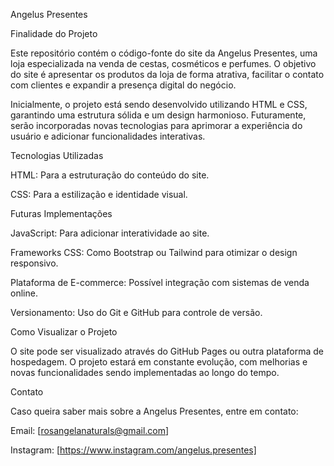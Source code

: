 Angelus Presentes

Finalidade do Projeto

Este repositório contém o código-fonte do site da Angelus Presentes, uma loja especializada na venda de cestas, cosméticos e perfumes. O objetivo do site é apresentar os produtos da loja de forma atrativa, facilitar o contato com clientes e expandir a presença digital do negócio.

Inicialmente, o projeto está sendo desenvolvido utilizando HTML e CSS, garantindo uma estrutura sólida e um design harmonioso. Futuramente, serão incorporadas novas tecnologias para aprimorar a experiência do usuário e adicionar funcionalidades interativas.

Tecnologias Utilizadas

HTML: Para a estruturação do conteúdo do site.

CSS: Para a estilização e identidade visual.

Futuras Implementações

JavaScript: Para adicionar interatividade ao site.

Frameworks CSS: Como Bootstrap ou Tailwind para otimizar o design responsivo.

Plataforma de E-commerce: Possível integração com sistemas de venda online.

Versionamento: Uso do Git e GitHub para controle de versão.

Como Visualizar o Projeto

O site pode ser visualizado através do GitHub Pages ou outra plataforma de hospedagem. O projeto estará em constante evolução, com melhorias e novas funcionalidades sendo implementadas ao longo do tempo.

Contato

Caso queira saber mais sobre a Angelus Presentes, entre em contato:

Email: [rosangelanaturals@gmail.com]

Instagram: [https://www.instagram.com/angelus.presentes]
